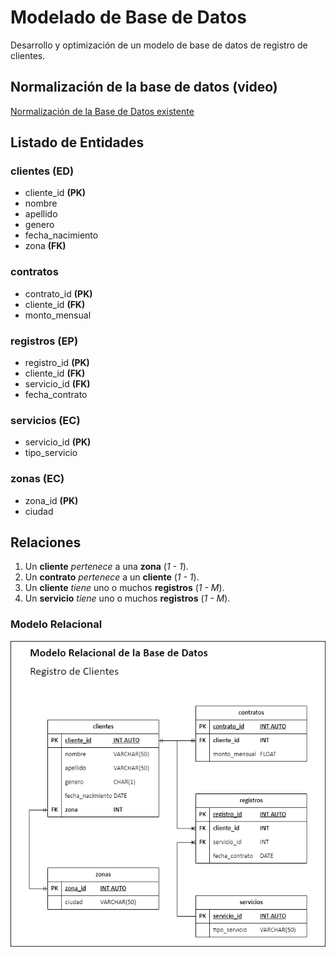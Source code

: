 # Modelado de Base de Datos

Desarrollo y optimización de un modelo de base de datos de registro de clientes.

## Normalización de la base de datos (video)

[Normalización de la Base de Datos existente](https://www.youtube.com/watch?v=ppdnC41HK2M)

## Listado de Entidades

### clientes **(ED)**

- cliente_id **(PK)**
- nombre
- apellido
- genero
- fecha_nacimiento
- zona **(FK)**

### contratos

- contrato_id **(PK)**
- cliente_id **(FK)**
- monto_mensual

### registros **(EP)**

- registro_id **(PK)**
- cliente_id **(FK)**
- servicio_id **(FK)**
- fecha_contrato

### servicios **(EC)**

- servicio_id **(PK)**
- tipo_servicio

### zonas **(EC)**

- zona_id **(PK)**
- ciudad

## Relaciones

1. Un **cliente** _pertenece_ a una **zona** (_1 - 1_).
1. Un **contrato** _pertenece_ a un **cliente** (_1 - 1_).
1. Un **cliente** _tiene_ uno o muchos **registros** (_1 - M_).
1. Un **servicio** _tiene_ uno o muchos **registros** (_1 - M_).

### Modelo Relacional

![Modelo Relacional](./registroClientesMR.png)
